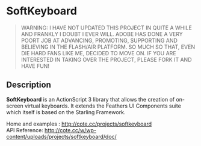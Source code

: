 SoftKeyboard
======

>WARNING: I HAVE NOT UPDATED THIS PROJECT IN QUITE A WHILE AND FRANKLY I DOUBT I EVER WILL. ADOBE HAS DONE A VERY POORT JOB AT ADVANCING, PROMOTING, SUPPORTING AND BELIEVING IN THE FLASH/AIR PLATFORM. SO MUCH SO THAT, EVEN DIE HARD FANS LIKE ME, DECIDED TO MOVE ON. IF YOU ARE INTERESTED IN TAKING OVER THE PROJECT, PLEASE FORK IT AND HAVE FUN!

## Description
**SoftKeyboard** is an ActionScript 3 library that allows the creation of on-screen virtual keyboards. It extends the Feathers UI Components suite which itself is based on the Starling Framework.

Home and examples : http://cote.cc/projects/softkeyboard
<br>
API Reference: http://cote.cc/w/wp-content/uploads/projects/softkeyboard/doc/
